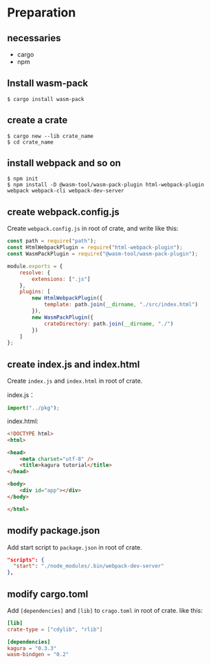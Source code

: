 # Preparation

## necessaries

- cargo
- npm

## Install wasm-pack

```shell
$ cargo install wasm-pack
```

## create a crate

```shell
$ cargo new --lib crate_name
$ cd crate_name
```

## install webpack and so on

```shell
$ npm init
$ npm install -D @wasm-tool/wasm-pack-plugin html-webpack-plugin webpack webpack-cli webpack-dev-server
```

## create webpack.config.js

Create `webpack.config.js` in root of crate, and write like this:

```javascript
const path = require("path");
const HtmlWebpackPlugin = require("html-webpack-plugin");
const WasmPackPlugin = require("@wasm-tool/wasm-pack-plugin");

module.exports = {
    resolve: {
        extensions: [".js"]
    },
    plugins: [
        new HtmlWebpackPlugin({
            template: path.join(__dirname, "./src/index.html")
        }),
        new WasmPackPlugin({
            crateDirectory: path.join(__dirname, "./")
        })
    ]
};
```

## create index.js and index.html

Create `index.js` and `index.html` in root of crate.

index.js：

```javascript
import("../pkg");
```

index.html:

```html
<!DOCTYPE html>
<html>

<head>
    <meta charset="utf-8" />
    <title>kagura tutorial</title>
</head>

<body>
    <div id="app"></div>
</body>

</html>
```

## modify package.json

Add start script to `package.json` in root of crate.

```json
"scripts": {
  "start": "./node_modules/.bin/webpack-dev-server"
},
```

## modify cargo.toml

Add `[dependencies]` and `[lib]` to `crago.toml` in root of crate. like this:

```toml
[lib]
crate-type = ["cdylib", "rlib"]

[dependencies]
kagura = "0.3.3"
wasm-bindgen = "0.2"
```
